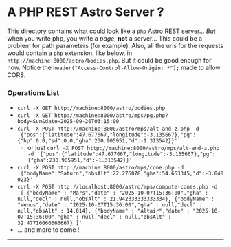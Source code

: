 # A PHP REST Astro Server ?
This directory contains what could look like a `php` Astro REST server...
_But_ when you write php, you write a _page_, **not** a server... This could be a problem for path parameters (for example). Also, all the urls for the requests would contain a `php` extension, like below, in `http://machine:8000/astro/bodies.php`.
But it could be good enough for now.
Notice the `header("Access-Control-Allow-Origin: *");` made to allow CORS.


### Operations List

- `curl -X GET http://machine:8000/astro/bodies.php`
- `curl -X GET http://machine:8000/astro/mps/pg.php?body=Sun&date=2025-09-26T03:15:00`
- `curl -X POST http://machine:8000/astro/mps/alt-and-z.php -d '{"pos":{"latitude":47.677667,"longitude":-3.135667},"pg":{"hp":0.0,"sd":0.0,"gha":230.905951,"d":-1.313542}}'`
  - or just `curl -X POST http://machine:8000/astro/mps/alt-and-z.php -d '{"pos":{"latitude":47.677667,"longitude":-3.135667},"pg":{"gha":230.905951,"d":-1.313542}}'`
- `curl -X POST http://machine:8000/astro/mps/cone.php -d '{"bodyName":"Saturn","obsAlt":22.276078,"gha":54.653345,"d":-3.048023}'`
- `curl -X POST http://localhost:8000/astro/mps/compute-cones.php -d '[ {"bodyName" : "Mars","date" : "2025-10-07T15:36:00","gha" : null,"decl" : null,"obsAlt" : 21.942333333333334}, {"bodyName" : "Venus","date" : "2025-10-07T15:36:00","gha" : null,"decl" : null,"obsAlt" : 14.014}, {"bodyName" : "Altair","date" : "2025-10-07T15:36:00","gha" : null,"decl" : null,"obsAlt" : 32.47716666666667} ]'`
- ... and more to come !


---